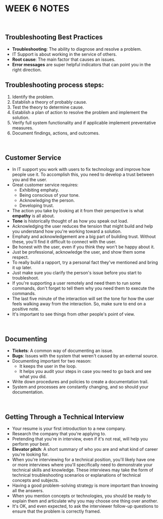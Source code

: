 # WEEK 6 NOTES

<br>

## Troubleshooting Best Practices

* **Troubleshooting**: The ability to diagnose and resolve a problem.
* IT Support is about working in the service of others. 
* **Root cause**: The main factor that causes an issues.
* **Error messages** are super helpful indicators that can point you in the right direction.

## Troubleshooting process steps:

1. Identify the problem.
2. Establish a theory of probably cause. 
3. Test the theory to determine cause.
4. Establish a plan of action to resolve the problem and implement the solution.
5. Verify full system functionality and if applicable implement preventative measures.
6. Document findings, actions, and outcomes.

<br>

## Customer Service

* In IT support you work with users to fix technology and improve how people use it. To accomplish this, you need to develop a trust between you and the user.
* Great customer service requires:
  * Exhibiting emphaty.
  * Being conscious of your tone.
  * Acknowledging the person.
  * Developing trust. 
* The action you take by looking at it from their perspective is what **empathy** is all about.
* **Tone** is historically thought of as how you speak out load.
* Acknowledging the user reduces the tension that might build and help you understand how you're working toward a solution.
* Emphaty and acknowledgement are a big part of building trust. Without these, you'll find it difficult to connect with the user.
* Be honest with the user, even if you think they won't be happy about it.
* Just be professional, acknowledge the user, and show them some respect.
* To really build a rapport, try a personal fact they've mentioned and bring it up later.
* Just make sure you clarify the person's issue before you start to troubleshoot.
* If you're supporting a user remotely and need them to run some commands, don't forget to tell them why you need them to execute the commands.
* The last five minute of the interaction will set the tone for how the user feels walking away from the interaction. So, make sure to end on a positive note.
* It's important to see things from other people's point of view.

<br>

## Documenting

* **Tickets**: A common way of documenting an issue.
* **Bugs**: Issues with the system that weren't caused by an external source.
* Documenting important for two reason:
  * It keeps the user in the loop.
  * It helps you audit your steps in case you need to go back and see what you did.
* Write down procedures and policies to create a documentation trail.
* System and processes are constantly changing, and so should your documentation.

<br>

## Getting Through a Technical Interview

* Your resume is your first introduction to a new company.
* Research the company that you're applying to.
* Pretending that you're in interview, even if it's not real, will help you perform your best.
* **Elevator pitch**: A short summary of who you are and what kind of career you're looking for.
* When you're interviewing for a technical position, you'll likely have one or more interviews where you'll specifically need to demonstrate your technical skills and knowledge. These interviews may take the form of technical troubleshooting scenarios or explanations of technical concepts and subjects. 
* Having a good problem-solving strategy is more important than knowing all the answers.
* When you mention concepts or technologies, you should be ready to explain them and articulate why you may choose one thing over another.
* It's OK, and even expected, to ask the interviewer follow-up questions to ensure that the problem is correctly framed.
